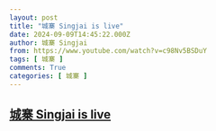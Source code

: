 ```yaml
---
layout: post
title: "城寨 Singjai is live"
date: 2024-09-09T14:45:22.000Z
author: 城寨 Singjai
from: https://www.youtube.com/watch?v=c98Nv5BSDuY
tags: [ 城寨 ]
comments: True
categories: [ 城寨 ]
---
```

<!--1725893122000-->
[城寨 Singjai is live](https://www.youtube.com/watch?v=c98Nv5BSDuY)
------

<div>

</div>
